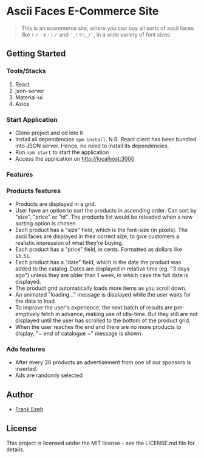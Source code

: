 # Ascii Faces E-Commerce Site
> This is an ecommerce site, where you can buy all sorts of ascii faces like `(ノ・∀・)ノ` and `¯_(ツ)_/¯`, in a wide variety of font sizes. 

## Getting Started

### Tools/Stacks

1. React
2. json-server
3. Material-ui
4. Axios

### Start Application

- Clone project and cd into it
- Install all dependencies `npm install`. N.B. React client has been bundled into JSON server. Hence, no need to install its dependencies.
- Run `npm start` to start the application
- Access the application on [http://localhost:3000](http://localhost:3000)

### Features

 ### Products features
 * Products are displayed in a grid.
 * User have an option to sort the products in ascending order. Can sort by "size", "price" or "id". The products list would be reloaded when a new sorting option is chosen.
 * Each product has a "size" field, which is the font-size (in pixels). The ascii faces are displayed in their correct size, to give customers a realistic impression of what they're buying.
 * Each product has a "price" field, in cents. Formatted as dollars like `$3.51`.
 * Each product has a "date" field, which is the date the product was added to the catalog. Dates are displayed in relative time (eg. "3 days ago") unless they are older than 1 week, in which case the full date is displayed.
 * The product grid automatically loads more items as you scroll down.
 * An animated "loading..." message is displayed while the user waits for the data to load.
 * To improve the user's experience, the next batch of results are pre-emptively fetch in advance, making use of idle-time. But they still are not displayed until the user has scrolled to the bottom of the product grid.
 * When the user reaches the end and there are no more products to display, "~ end of catalogue ~" message is shown.

 ### Ads features
 * After every 20 products an advertisement from one of our sponsors is inserted.
 * Ads are randomly selected


## Author
*  [Frank Ezeh](https://www.linkedin.com/in/frank-ezeh-7a79a0182)

## License
This project is licensed under the MIT license - see the LICENSE.md file for details.
```